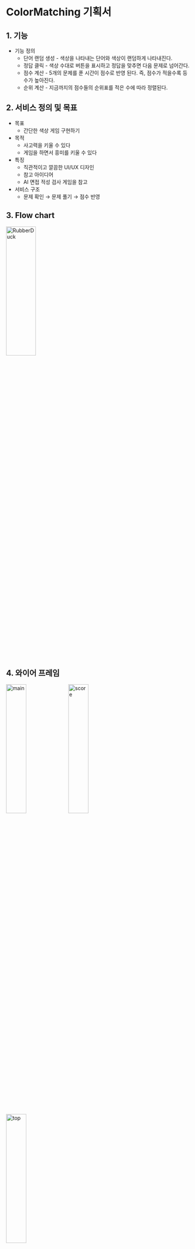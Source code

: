 # ColorMatching 기획서
   
## 1. 기능   
* 기능 정의   
   * 단어 랜덤 생성 - 색상을 나타내는 단어와 색상이 랜덤하게 나타내진다.    
   * 정답 클릭 - 색상 수대로 버튼을 표시하고 정답을 맞추면 다음 문제로 넘어간다.   
   * 점수 계산 - 5개의 문제를 푼 시간이 점수로 반영 된다. 즉, 점수가 적을수록 등수가 높아진다.   
   * 순위 계산 - 지금까지의 점수들의 순위표를 적은 수에 따라 정렬된다.   
   
## 2. 서비스 정의 및 목표   
* 목표    
   * 간단한 색상 게임 구현하기   
* 목적   
   * 사고력을 키울 수 있다    
   * 게임을 하면서 흥미를 키울 수 있다    
* 특징   
   * 직관적이고 깔끔한 UI/UX 디자인  
   * 참고 아이디어   
   * AI 면접 적성 검사 게임을 참고   
* 서비스 구조   
   * 문제 확인 → 문제 풀기 → 점수 반영   
    
## 3. Flow chart  
<img src="/img/flowchart.jpg" width="40%" height="30%" title="플로우차트" alt="RubberDuck"></img>
 
## 4. 와이어 프레임   
<img src="/img/main.jpg" width="33%" height="30%" title="main" alt="main"></img>
<img src="/img/score.jpg" width="33%" height="30%" title="score" alt="score"></img>
<img src="/img/top.jpg" width="33%" height="30%" title="top" alt="top"></img>
 
색상을 뜻하는 단어와 단어의 색상이 랜덤하게 바뀐다.
문제가 노출되는 시간은 1초이다.
단어의 색상에 맞는 하트를 클릭한다.
(ex. text : 노랑, color : 검정 → 검정 하트 클릭)
정답이면 다음 문제로 넘어가고 틀리면 정답인 버튼을 클릭할 때까지 시간이 흐른다.
이렇게 총 5개의 문제를 푸는 시간이 점수로 반영된다.
가장 빠르게 푼 사람이 우승한다.
 
트로피를 클릭하면 순위표를 확인할 수 있다.
 

5개의 문제를 다 맞히는 순간 alert 메시지가 뜬다.
문제를 푸는데 걸린 시간이 점수로 반영 된다.
다시하기를 클릭하면 문제를 다시 풀 수 있다.
메인화면에서 트로피를 클릭하면 순위표를 확인할 수 있다.
시간이 적게 걸릴 수록 등수가 올라간다.
1,2,3 등만 각각의 메달이 표시된다.
back 버튼을 누르면 게임을 다시 시작할 수 있다.
    
## 5. 개발 환경    
* Xcode : Version 12.2
* Language : Objective-C
* iOS Deployment Target : 14.2
* Other : MVC / Storyboard

